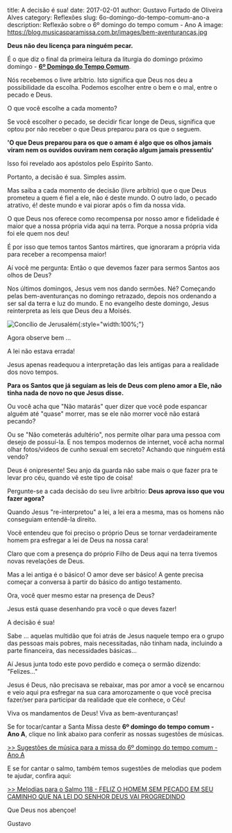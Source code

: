 ﻿title: A decisão é sua!
date: 2017-02-01
author: Gustavo Furtado de Oliveira Alves
category: Reflexões
slug: 6o-domingo-do-tempo-comum-ano-a
description: Reflexão sobre o 6º domingo do tempo comum - Ano A
image: https://blog.musicasparamissa.com.br/images/bem-aventurancas.jpg

**Deus não deu licença para ninguém pecar.**

É o que diz o final da primeira leitura da liturgia do domingo próximo domingo - 
[**6º Domingo do Tempo Comum**](https://musicasparamissa.com.br/sugestoes-para/6o-domingo-do-tempo-comum-ano-a).

Nós recebemos o livre arbítrio. Isto significa que Deus nos deu a possibilidade da escolha.
Podemos escolher entre o bem e o mal, entre o pecado e Deus.

O que você escolhe a cada momento?

Se você escolher o pecado, se decidir ficar longe de Deus,
significa que optou por não receber o que Deus preparou para os que o seguem.

**'O que Deus preparou para os que o amam é algo que os olhos jamais viram nem os ouvidos ouviram
nem coração algum jamais pressentiu'**

Isso foi revelado aos apóstolos pelo Espírito Santo.

Portanto, a decisão é sua. Simples assim.

Mas saiba a cada momento de decisão (livre arbítrio) que o que Deus prometeu a quem é fiel a ele,
não é deste mundo. O outro lado, o pecado atrativo, é! deste mundo e vai piorar após o fim da nossa vida.

O que Deus nos oferece como recompensa por nosso amor e fidelidade 
é maior que a nossa própria vida aqui na terra. Porque a nossa própria vida foi ele quem nos deu!

É por isso que temos tantos Santos mártires, que ignoraram a própria vida para receber a recompensa maior!

Aí você me pergunta: Então o que devemos fazer para sermos Santos aos olhos de Deus?

Nos últimos domingos, Jesus vem nos dando sermões. Né?
Começando pelas bem-aventuranças no domingo retrazado,
depois nos ordenando a ser sal da terra e luz do mundo.
E no evangelho deste domingo, Jesus reinterpreta as leis que Deus deu a Moisés.

![Concílio de Jerusalém](https://blog.musicasparamissa.com.br/images/bem-aventurancas.jpg){:style="width:100%;"}

Agora observe bem ...

A lei não estava errada!

Jesus apenas readequou a interpretação das leis antigas para a realidade dos novo tempos.

**Para os Santos que já seguiam as leis de Deus com pleno amor a Ele,
não tinha nada de novo no que Jesus disse.** 

Ou você acha que "Não matarás" quer dizer que você pode espancar alguém até "quase" morrer,
mas se ele não morrer você não estará pecando?

Ou se "Não cometerás adultério", nos permite olhar para uma pessoa com desejo de possuí-la.
E nos tempos modernos de internet, você acha normal olhar fotos/videos de cunho sexual em secreto?
Achando que ninguém está vendo?

Deus é onipresente! Seu anjo da guarda não sabe mais o que fazer pra te levar pro céu,
quando vê este tipo de coisa! 

Pergunte-se a cada decisão do seu livre arbítrio: **Deus aprova isso que vou fazer agora?**

Quando Jesus "re-interpretou" a lei, a lei era a mesma, mas os homens não conseguiam entendê-la direito.

Você entendeu que foi preciso o próprio Deus se tornar verdadeiramente homem
pra esfregar a lei de Deus na nossa cara!

Claro que com a presença do próprio Filho de Deus aqui na terra tivemos novas revelações de Deus.

Mas a lei antiga é o básico! O amor deve ser básico!
A gente precisa começar a conversa à partir do básico do antigo testamento.

Ora, você quer mesmo estar na presença de Deus?

Jesus está quase desenhando pra você o que deves fazer!

A decisão é sua!

Sabe ... aquelas multidão que foi atrás de Jesus naquele tempo era o grupo das pessoas mais pobres,
mais necessitadas, não tinham nada, incluindo a parte financeira, das necessidades básicas...

Aí Jesus junta todo este povo perdido e começa o sermão dizendo: "Felizes..."

Jesus é Deus, não precisava se rebaixar,
mas por amor a você se encarnou e veio aqui pra esfregar na sua cara amorozamente
o que você precisa fazer/ser para participar da realidade que ele conhece, o Céu!

Viva os mandamentos de Deus! Viva as bem-aventuranças!

Se for tocar/cantar a Santa Missa deste **6º domingo do tempo comum - Ano A**,
clique no link abaixo para conferir as nossas sugestões de músicas.

[>> Sugestões de música para a missa do 6º domingo do tempo comum - Ano A](https://musicasparamissa.com.br/sugestoes-para/6o-domingo-do-tempo-comum-ano-a)

E se for cantar o salmo, também temos sugestões de melodias que podem te ajudar, confira aqui:

[>> Melodias para o Salmo 118 - FELIZ O HOMEM SEM PECADO EM SEU CAMINHO QUE NA LEI DO SENHOR DEUS VAI PROGREDINDO](https://musicasparamissa.com.br/musicas-de/salmo-6o-domingo-do-tempo-comum-ano-a/)

Que Deus nos abençoe!

Gustavo
